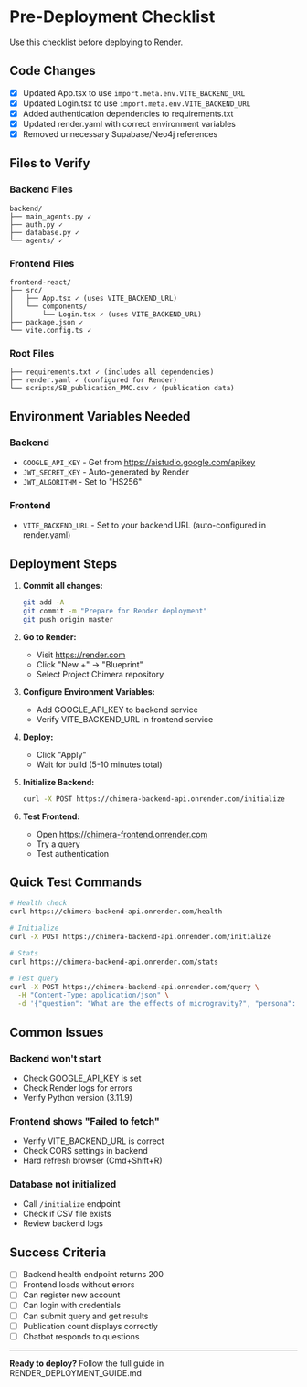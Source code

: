 # Pre-Deployment Checklist

Use this checklist before deploying to Render.

## Code Changes

- [x] Updated App.tsx to use `import.meta.env.VITE_BACKEND_URL`
- [x] Updated Login.tsx to use `import.meta.env.VITE_BACKEND_URL`
- [x] Added authentication dependencies to requirements.txt
- [x] Updated render.yaml with correct environment variables
- [x] Removed unnecessary Supabase/Neo4j references

## Files to Verify

### Backend Files
```
backend/
├── main_agents.py ✓
├── auth.py ✓
├── database.py ✓
└── agents/ ✓
```

### Frontend Files
```
frontend-react/
├── src/
│   ├── App.tsx ✓ (uses VITE_BACKEND_URL)
│   └── components/
│       └── Login.tsx ✓ (uses VITE_BACKEND_URL)
├── package.json ✓
└── vite.config.ts ✓
```

### Root Files
```
├── requirements.txt ✓ (includes all dependencies)
├── render.yaml ✓ (configured for Render)
└── scripts/SB_publication_PMC.csv ✓ (publication data)
```

## Environment Variables Needed

### Backend
- `GOOGLE_API_KEY` - Get from https://aistudio.google.com/apikey
- `JWT_SECRET_KEY` - Auto-generated by Render
- `JWT_ALGORITHM` - Set to "HS256"

### Frontend
- `VITE_BACKEND_URL` - Set to your backend URL (auto-configured in render.yaml)

## Deployment Steps

1. **Commit all changes:**
   ```bash
   git add -A
   git commit -m "Prepare for Render deployment"
   git push origin master
   ```

2. **Go to Render:**
   - Visit https://render.com
   - Click "New +" → "Blueprint"
   - Select Project Chimera repository
   
3. **Configure Environment Variables:**
   - Add GOOGLE_API_KEY to backend service
   - Verify VITE_BACKEND_URL in frontend service

4. **Deploy:**
   - Click "Apply"
   - Wait for build (5-10 minutes total)

5. **Initialize Backend:**
   ```bash
   curl -X POST https://chimera-backend-api.onrender.com/initialize
   ```

6. **Test Frontend:**
   - Open https://chimera-frontend.onrender.com
   - Try a query
   - Test authentication

## Quick Test Commands

```bash
# Health check
curl https://chimera-backend-api.onrender.com/health

# Initialize
curl -X POST https://chimera-backend-api.onrender.com/initialize

# Stats
curl https://chimera-backend-api.onrender.com/stats

# Test query
curl -X POST https://chimera-backend-api.onrender.com/query \
  -H "Content-Type: application/json" \
  -d '{"question": "What are the effects of microgravity?", "persona": "Research Scientist"}'
```

## Common Issues

### Backend won't start
- Check GOOGLE_API_KEY is set
- Check Render logs for errors
- Verify Python version (3.11.9)

### Frontend shows "Failed to fetch"
- Verify VITE_BACKEND_URL is correct
- Check CORS settings in backend
- Hard refresh browser (Cmd+Shift+R)

### Database not initialized
- Call `/initialize` endpoint
- Check if CSV file exists
- Review backend logs

## Success Criteria

- [ ] Backend health endpoint returns 200
- [ ] Frontend loads without errors
- [ ] Can register new account
- [ ] Can login with credentials
- [ ] Can submit query and get results
- [ ] Publication count displays correctly
- [ ] Chatbot responds to questions

---

**Ready to deploy?** Follow the full guide in RENDER_DEPLOYMENT_GUIDE.md
